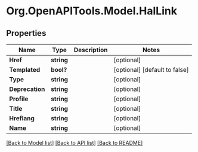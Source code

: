 # Org.OpenAPITools.Model.HalLink
## Properties

Name | Type | Description | Notes
------------ | ------------- | ------------- | -------------
**Href** | **string** |  | [optional] 
**Templated** | **bool?** |  | [optional] [default to false]
**Type** | **string** |  | [optional] 
**Deprecation** | **string** |  | [optional] 
**Profile** | **string** |  | [optional] 
**Title** | **string** |  | [optional] 
**Hreflang** | **string** |  | [optional] 
**Name** | **string** |  | [optional] 

[[Back to Model list]](../README.md#documentation-for-models) [[Back to API list]](../README.md#documentation-for-api-endpoints) [[Back to README]](../README.md)

